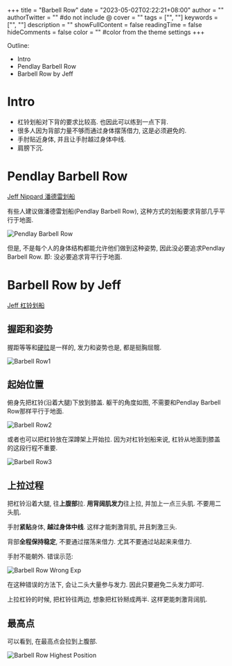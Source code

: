 
+++
title = "Barbell Row"
date = "2023-05-02T02:22:21+08:00"
author = ""
authorTwitter = "" #do not include @
cover = ""
tags = ["", ""]
keywords = ["", ""]
description = ""
showFullContent = false
readingTime = false
hideComments = false
color = "" #color from the theme settings
+++

Outline:

* Intro
* Pendlay Barbell Row
* Barbell Row by Jeff

<!--more-->

# Intro

* 杠铃划船对下背的要求比较高. 也因此可以练到一点下背.
* 很多人因为背部力量不够而通过身体摆荡借力, 这是必须避免的.
* 手肘贴近身体, 并且让手肘越过身体中线.
* 肩膀下沉.

# Pendlay Barbell Row

[Jeff Nippard 潘德雷划船](https://www.bilibili.com/video/BV1BK411H7Xj/?share_source=copy_web&vd_source=9bb7bae2f9b5b41ed3bf1d8b955097d4)

有些人建议做潘德雷划船(Pendlay Barbell Row), 这种方式的划船要求背部几乎平行于地面. 

![Pendlay Barbell Row](https://seec2-lyk.oss-cn-shanghai.aliyuncs.com/Hexo/Bodybuilding/Barbell%20Row/Pendlay%20Barbell%20Row.png)

但是, 不是每个人的身体结构都能允许他们做到这种姿势, 因此没必要追求Pendlay Barbell Row. 即: 没必要追求背平行于地面.



# Barbell Row by Jeff

[Jeff 杠铃划船](https://www.bilibili.com/video/BV1mx411579S/?share_source=copy_web&vd_source=9bb7bae2f9b5b41ed3bf1d8b955097d4)

## 握距和姿势

握距等等和[硬拉](https://lyk-love.cn/2023/04/17/Dead-Lift/)是一样的, 发力和姿势也是, 都是挺胸屈髋.

![Barbell Row1](https://seec2-lyk.oss-cn-shanghai.aliyuncs.com/Hexo/Bodybuilding/Barbell%20Row/Barbell%20Row1.png)

## 起始位置

俯身先把杠铃(沿着大腿)下放到膝盖. 躯干的角度如图, 不需要和Pendlay Barbell Row那样平行于地面.

![Barbell Row2](https://seec2-lyk.oss-cn-shanghai.aliyuncs.com/Hexo/Bodybuilding/Barbell%20Row/Barbell%20Row2.png)



或者也可以把杠铃放在深蹲架上开始拉. 因为对杠铃划船来说, 杠铃从地面到膝盖的这段行程不重要.

![Barbell Row3](https://seec2-lyk.oss-cn-shanghai.aliyuncs.com/Hexo/Bodybuilding/Barbell%20Row/Barbell%20Row3.png)







## 上拉过程

把杠铃沿着大腿, 往**上腹部**拉. **用背阔肌发力**往上拉, 并加上一点三头肌. 不要用二头肌. 

手肘**紧贴**身体, **越过身体中线**. 这样才能刺激背肌, 并且刺激三头. 

背部**全程保持稳定**, 不要通过摆荡来借力. 尤其不要通过站起来来借力.



手肘不能朝外. 错误示范:

![Barbell Row Wrong Exp](https://seec2-lyk.oss-cn-shanghai.aliyuncs.com/Hexo/Bodybuilding/Barbell%20Row/Barbell%20Row%20Wrong%20Exp.png)

在这种错误的方法下, 会让二头大量参与发力. 因此只要避免二头发力即可.





上拉杠铃的时候, 把杠铃往两边, 想象把杠铃掰成两半. 这样更能刺激背阔肌.



## 最高点

可以看到, 在最高点会拉到上腹部.

![Barbell Row Highest Position](https://seec2-lyk.oss-cn-shanghai.aliyuncs.com/Hexo/Bodybuilding/Barbell%20Row/Barbell%20Row%20Highest%20Position.png)

